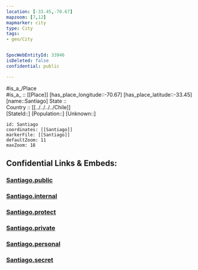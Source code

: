 ```yaml
---
location: [-33.45,-70.67] 
mapzoom: [7,12] 
mapmarker: city 
type: City
tags:
- geo/City


SpocWebEntityId: 33946
isDeleted: false
confidential: public

---
```

#is_a_/Place  
#is_a_ :: [[Place]] 
[has_place_longitude::-70.67] 
[has_place_latitude::-33.45] 
[name::Santiago] 
State ::  
Country :: [[../../../../Chile]]  
[StateId::] 
[Population::] 
[Unknown::] 


```leaflet
id: Santiago
coordinates: [[Santiago]] 
markerFile: [[Santiago]] 
defaultZoom: 11 
maxZoom: 18
```


## Confidential Links & Embeds: 

### [Santiago.public](/_public/\Earth\Continent\America~South\Chile\regions~Chile\Santiago-Metropolitan\CitySantiago.public.md) 

### [Santiago.internal](/_internal/\Earth\Continent\America~South\Chile\regions~Chile\Santiago-Metropolitan\CitySantiago.internal.md) 

### [Santiago.protect](/_protect/\Earth\Continent\America~South\Chile\regions~Chile\Santiago-Metropolitan\CitySantiago.protect.md) 

### [Santiago.private](/_private/\Earth\Continent\America~South\Chile\regions~Chile\Santiago-Metropolitan\CitySantiago.private.md) 

### [Santiago.personal](/_personal/\Earth\Continent\America~South\Chile\regions~Chile\Santiago-Metropolitan\CitySantiago.personal.md) 

### [Santiago.secret](/_secret/\Earth\Continent\America~South\Chile\regions~Chile\Santiago-Metropolitan\CitySantiago.secret.md)

